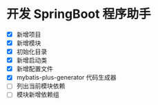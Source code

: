 # 开发 SpringBoot 程序助手

- [x] 新增项目
- [x] 新增模块
- [x] 初始化目录
- [x] 新增启动类
- [x] 新增配置文件
- [x] mybatis-plus-generator 代码生成器
- [ ] 列出当前模块依赖
- [ ] 模块新增依赖组
